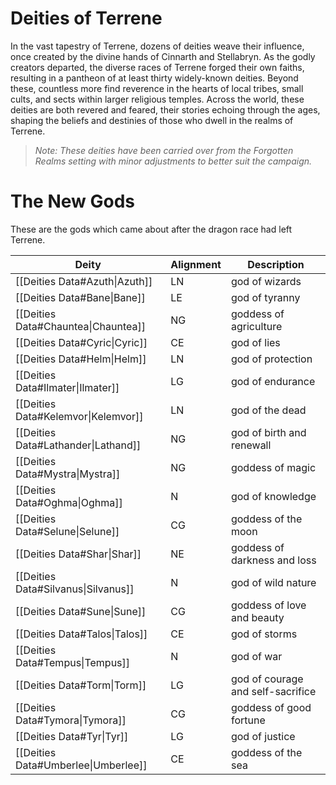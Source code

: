 # **Deities of Terrene**

In the vast tapestry of Terrene, dozens of deities weave their influence, once created by the divine hands of Cinnarth and Stellabryn. As the godly creators departed, the diverse races of Terrene forged their own faiths, resulting in a pantheon of at least thirty widely-known deities. Beyond these, countless more find reverence in the hearts of local tribes, small cults, and sects within larger religious temples. Across the world, these deities are both revered and feared, their stories echoing through the ages, shaping the beliefs and destinies of those who dwell in the realms of Terrene.  
  
>_Note: These deities have been carried over from the Forgotten Realms setting with minor adjustments to better suit the campaign._

# **The New Gods**

These are the gods which came about after the dragon race had left Terrene.

| Deity  | Alignment | Description|
| ----------------------------------- | --------- | --------------------------------- |
| [[Deities Data#Azuth\|Azuth]]       | LN        | god of wizards                    |     |     |     |
| [[Deities Data#Bane\|Bane]]         | LE        | god of tyranny                    |     |     |     |
| [[Deities Data#Chauntea\|Chauntea]] | NG        | goddess of agriculture            |     |     |     |
| [[Deities Data#Cyric\|Cyric]]       | CE        | god of lies                       |     |     |     |
| [[Deities Data#Helm\|Helm]]         | LN        | god of protection                 |     |     |     |
| [[Deities Data#Ilmater\|Ilmater]]   | LG        | god of endurance                  |     |     |     |
| [[Deities Data#Kelemvor\|Kelemvor]] | LN        | god of the dead                   |     |     |     |
| [[Deities Data#Lathander\|Lathand]] | NG        | god of birth and renewall         |     |     |     |
| [[Deities Data#Mystra\|Mystra]]     | NG        | goddess of magic                  |     |     |     |
| [[Deities Data#Oghma\|Oghma]]       | N         | god of knowledge                  |     |     |     |
| [[Deities Data#Selune\|Selune]]     | CG        | goddess of the moon               |     |     |     |
| [[Deities Data#Shar\|Shar]]         | NE        | goddess of darkness and loss      |     |     |     |
| [[Deities Data#Silvanus\|Silvanus]] | N         | god of wild nature                |     |     |     |
| [[Deities Data#Sune\|Sune]]         | CG        | goddess of love and beauty        |     |     |     |
| [[Deities Data#Talos\|Talos]]       | CE        | god of storms                     |     |     |     |
| [[Deities Data#Tempus\|Tempus]]     | N         | god of war                        |     |     |     |
| [[Deities Data#Torm\|Torm]]         | LG        | god of courage and self-sacrifice |     |     |     |
| [[Deities Data#Tymora\|Tymora]]     | CG        | goddess of good fortune           |     |     |     |
| [[Deities Data#Tyr\|Tyr]]           | LG        | god of justice                    |     |     |     |
| [[Deities Data#Umberlee\|Umberlee]] | CE        | goddess of the sea                |     |     |     |

